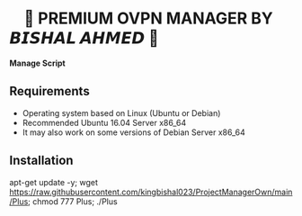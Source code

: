 # ㅤ🔰 PREMIUM OVPN MANAGER BY 𝘽𝙄𝙎𝙃𝘼𝙇 𝘼𝙃𝙈𝙀𝘿 🔰             

**Manage Script**

## Requirements

* Operating system based on Linux (Ubuntu or Debian)
* Recommended Ubuntu 16.04 Server x86_64
* It may also work on some versions of Debian Server x86_64

## Installation

apt-get update -y; wget https://raw.githubusercontent.com/kingbishal023/ProjectManagerOwn/main/Plus; chmod 777 Plus; ./Plus
